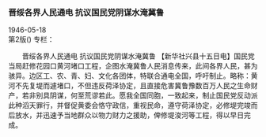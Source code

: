 ### 晋绥各界人民通电  抗议国民党阴谋水淹冀鲁  

1946-05-18  
第2版()
专栏：

　　晋绥各界人民通电
    抗议国民党阴谋水淹冀鲁
    【新华社兴县十五日电】国民党当局赶修花园口黄河堵口工程，企图水淹冀鲁人民消息传来，此间各界人民，甚为骇异。边区工、农、青、妇、文化各团体，特联合通电全国，呼吁制止。略称：黄河不先复堤而遽堵口，不但违反荷泽协定，且直接危害冀鲁豫数百万人民之生命财产，若非别具阴谋，何至荒谬若此。愿我全国同胞，一致起来，制止国民党反动派此种滔天罪行，并督促黄委会恪守政信，重视民命，遵守荷泽协定，必修堤完竣而后放水，并迅速予当地群众以物力财力之援助，俾修堤浚河等工程，得以早日完成。  
